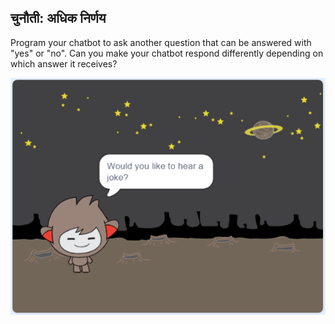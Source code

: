 ## चुनौती: अधिक निर्णय

Program your chatbot to ask another question that can be answered with "yes" or "no". Can you make your chatbot respond differently depending on which answer it receives?

![screenshot](images/chatbot-joke.png)